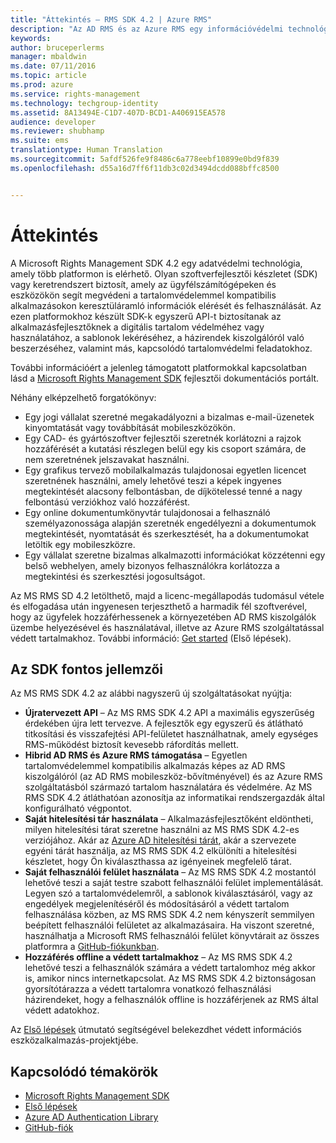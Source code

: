 ```yaml
---
title: "Áttekintés – RMS SDK 4.2 | Azure RMS"
description: "Az AD RMS és az Azure RMS egy információvédelmi technológia, amely segítségével megakadályozhatja a digitális adatok jogosulatlan használatát."
keywords: 
author: bruceperlerms
manager: mbaldwin
ms.date: 07/11/2016
ms.topic: article
ms.prod: azure
ms.service: rights-management
ms.technology: techgroup-identity
ms.assetid: 8A13494E-C1D7-407D-BCD1-A406915EA578
audience: developer
ms.reviewer: shubhamp
ms.suite: ems
translationtype: Human Translation
ms.sourcegitcommit: 5afdf526fe9f8486c6a778eebf10899e0bd9f839
ms.openlocfilehash: d55a16d7ff6f11db3c02d3494dcdd088bffc8500


---
```


# Áttekintés

A Microsoft Rights Management SDK 4.2 egy adatvédelmi technológia, amely több platformon is elérhető.  Olyan szoftverfejlesztői készletet (SDK) vagy keretrendszert biztosít, amely az ügyfélszámítógépeken és eszközökön segít megvédeni a tartalomvédelemmel kompatibilis alkalmazásokon keresztüláramló információk elérését és felhasználását. Az ezen platformokhoz készült SDK-k egyszerű API-t biztosítanak az alkalmazásfejlesztőknek a digitális tartalom védelméhez vagy használatához, a sablonok lekéréséhez, a házirendek kiszolgálóról való beszerzéséhez, valamint más, kapcsolódó tartalomvédelmi feladatokhoz.

További információért a jelenleg támogatott platformokkal kapcsolatban lásd a [Microsoft Rights Management SDK](active-directory-rights-management-services-multi-platform-thin-client-sdk-portal.md) fejlesztői dokumentációs portált.

Néhány elképzelhető forgatókönyv:

-   Egy jogi vállalat szeretné megakadályozni a bizalmas e-mail-üzenetek kinyomtatását vagy továbbítását mobileszközökön.
-   Egy CAD- és gyártószoftver fejlesztői szeretnék korlátozni a rajzok hozzáférését a kutatási részlegen belül egy kis csoport számára, de nem szeretnének jelszavakat használni.
-   Egy grafikus tervező mobilalkalmazás tulajdonosai egyetlen licencet szeretnének használni, amely lehetővé teszi a képek ingyenes megtekintését alacsony felbontásban, de díjkötelessé tenné a nagy felbontású verziókhoz való hozzáférést.
-   Egy online dokumentumkönyvtár tulajdonosai a felhasználó személyazonossága alapján szeretnék engedélyezni a dokumentumok megtekintését, nyomtatását és szerkesztését, ha a dokumentumokat letöltik egy mobileszközre.
-   Egy vállalat szeretne bizalmas alkalmazotti információkat közzétenni egy belső webhelyen, amely bizonyos felhasználókra korlátozza a megtekintési és szerkesztési jogosultságot.

Az MS RMS SD 4.2 letölthető, majd a licenc-megállapodás tudomásul vétele és elfogadása után ingyenesen terjeszthető a harmadik fél szoftverével, hogy az ügyfelek hozzáférhessenek a környezetében AD RMS kiszolgálók üzembe helyezésével és használatával, illetve az Azure RMS szolgáltatással védett tartalmakhoz. További információ: [Get started](get-started.md) (Első lépések).

## Az SDK fontos jellemzői


Az MS RMS SDK 4.2 az alábbi nagyszerű új szolgáltatásokat nyújtja:

-   **Újratervezett API** – Az MS RMS SDK 4.2 API a maximális egyszerűség érdekében újra lett tervezve. A fejlesztők egy egyszerű és átlátható titkosítási és visszafejtési API-felületet használhatnak, amely egységes RMS-működést biztosít kevesebb ráfordítás mellett.
-   **Hibrid AD RMS és Azure RMS támogatása** – Egyetlen tartalomvédelemmel kompatibilis alkalmazás képes az AD RMS kiszolgálóról (az AD RMS mobileszköz-bővítményével) és az Azure RMS szolgáltatásból származó tartalom használatára és védelmére. Az MS RMS SDK 4.2 átláthatóan azonosítja az informatikai rendszergazdák által konfigurálható végpontot.
-   **Saját hitelesítési tár használata** – Alkalmazásfejlesztőként eldöntheti, milyen hitelesítési tárat szeretne használni az MS RMS SDK 4.2-es verziójához. Akár az [Azure AD hitelesítési tárát](https://msdn.microsoft.com/library/jj573266.aspx), akár a szervezete egyéni tárát használja, az MS RMS SDK 4.2 elkülöníti a hitelesítési készletet, hogy Ön kiválaszthassa az igényeinek megfelelő tárat.
-   **Saját felhasználói felület használata** – Az MS RMS SDK 4.2 mostantól lehetővé teszi a saját testre szabott felhasználói felület implementálását. Legyen szó a tartalomvédelemről, a sablonok kiválasztásáról, vagy az engedélyek megjelenítéséről és módosításáról a védett tartalom felhasználása közben, az MS RMS SDK 4.2 nem kényszerít semmilyen beépített felhasználói felületet az alkalmazásaira. Ha viszont szeretné, használhatja a Microsoft RMS felhasználói felület könyvtárait az összes platformra a [GitHub-fiókunkban](https://github.com/AzureAD/).
-   **Hozzáférés offline a védett tartalmakhoz** – Az MS RMS SDK 4.2 lehetővé teszi a felhasználók számára a védett tartalomhoz még akkor is, amikor nincs internetkapcsolat. Az MS RMS SDK 4.2 biztonságosan gyorsítótárazza a védett tartalomra vonatkozó felhasználási házirendeket, hogy a felhasználók offline is hozzáférjenek az RMS által védett adatokhoz.

Az [Első lépések](get-started.md) útmutató segítségével belekezdhet védett információs eszközalkalmazás-projektjébe.

## Kapcsolódó témakörök

* [Microsoft Rights Management SDK](active-directory-rights-management-services-multi-platform-thin-client-sdk-portal.md)
* [Első lépések](get-started.md)
* [Azure AD Authentication Library](https://msdn.microsoft.com/en-us/library/jj573266.aspx)
* [GitHub-fiók](https://github.com/AzureAD/)
 

 






<!--HONumber=Jul16_HO3-->


